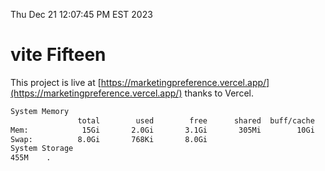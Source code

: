 Thu Dec 21 12:07:45 PM EST 2023

# vite Fifteen


This project is live at [https://marketingpreference.vercel.app/](https://marketingpreference.vercel.app/) thanks to Vercel.

```bash
System Memory
               total        used        free      shared  buff/cache   available
Mem:            15Gi       2.0Gi       3.1Gi       305Mi        10Gi        13Gi
Swap:          8.0Gi       768Ki       8.0Gi
System Storage
455M	.
